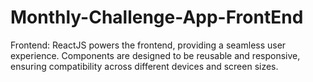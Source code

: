 # Monthly-Challenge-App-FrontEnd
Frontend: ReactJS powers the frontend, providing a seamless user experience. Components are designed to be reusable and responsive, ensuring compatibility across different devices and screen sizes.
